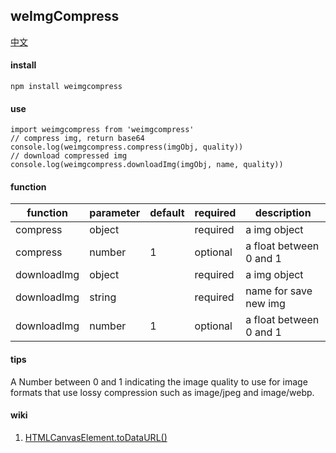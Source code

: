 ## weImgCompress

[中文](https://github.com/ougege/npm_package/blob/master/weImgCompress/README-CN.md '中文')

#### install
```SHELL
npm install weimgcompress
```

#### use
```JS
import weimgcompress from 'weimgcompress'
// compress img, return base64
console.log(weimgcompress.compress(imgObj, quality))
// download compressed img
console.log(weimgcompress.downloadImg(imgObj, name, quality))
```

#### function

function|parameter|default|required|description|
--|--|--|--|--|
compress|object||required|a img object|
compress|number|1|optional|a float between 0 and 1|
downloadImg|object||required|a img object|
downloadImg|string||required|name for save new img|
downloadImg|number|1|optional|a float between 0 and 1|


#### tips
A Number between 0 and 1 indicating the image quality to use for image formats that use lossy compression such as image/jpeg and image/webp.

#### wiki
1. [HTMLCanvasElement.toDataURL()](https://developer.mozilla.org/en-US/docs/Web/API/HTMLCanvasElement/toDataURL 'HTMLCanvasElement.toDataURL()')